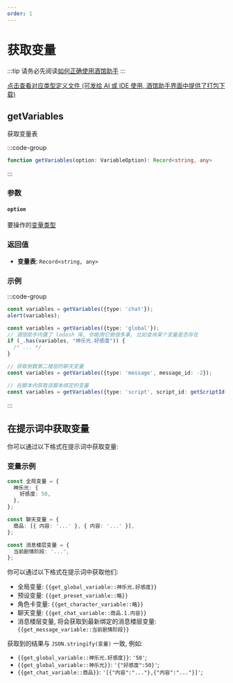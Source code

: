 ```yaml
---
order: 1
---
```


# 获取变量

:::tip
请务必先阅读[如何正确使用酒馆助手](/guide/基本用法/如何正确使用酒馆助手.md)
:::

[点击查看对应类型定义文件 (可发给 AI 或 IDE 使用, 酒馆助手界面中提供了打包下载)](https://github.com/N0VI028/JS-Slash-Runner/blob/main/%40types/function/variables.d.ts)

<CustomTOC />

## getVariables

获取变量表

:::code-group

```ts [getVariables]
function getVariables(option: VariableOption): Record<string, any>
```

:::

### 参数

#### `option`

要操作的[变量类型](./变量类型.md)

### 返回值

- **变量表**: `Record<string, any>`

### 示例

:::code-group

```ts [获取所有聊天变量并弹窗输出结果]
const variables = getVariables({type: 'chat'});
alert(variables);
```

```ts [获取所有全局变量]
const variables = getVariables({type: 'global'});
// 酒馆助手内置了 lodash 库, 你能用它做很多事, 比如查询某个变量是否存在
if (_.has(variables, "神乐光.好感度")) {
  /* ... */
}
```

```ts [获取特定消息楼层的变量]
// 获取倒数第二楼层的聊天变量
const variables = getVariables({type: 'message', message_id: -2});
```

```ts [获取脚本变量]
// 在脚本内获取该脚本绑定的变量
const variables = getVariables({type: 'script', script_id: getScriptId()});
```

:::

## 在提示词中获取变量

你可以通过以下格式在提示词中获取变量:

### 变量示例

```ts
const 全局变量 = {
  神乐光: {
    好感度: 50,
  },
};

const 聊天变量 = {
  商品: [{ 内容: '...' }, { 内容: '...' }],
};

const 消息楼层变量 = {
  当前剧情阶段: '...',
};
```

你可以通过以下格式在提示词中获取他们:

- 全局变量: <code v-pre>{{get_global_variable::神乐光.好感度}}</code>
- 预设变量: <code v-pre>{{get_preset_variable::略}}</code>
- 角色卡变量: <code v-pre>{{get_character_variable::略}}</code>
- 聊天变量: <code v-pre>{{get_chat_variable::商品.1.内容}}</code>
- 消息楼层变量, 将会获取到最新绑定的消息楼层变量: <code v-pre>{{get_message_variable::当前剧情阶段}}</code>

获取到的结果与 `JSON.stringify(变量)` 一致, 例如:

- <code v-pre>{{get_global_variable::神乐光.好感度}}</code>: <code v-pre>'50'</code>;
- <code v-pre>{{get_global_variable::神乐光}}</code>: <code v-pre>'{"好感度":50}'</code>;
- <code v-pre>{{get_chat_variable::商品}}</code>: <code v-pre>'[{"内容":"..."},{"内容":"..."}]'</code>;
